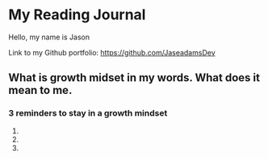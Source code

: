 # **My Reading Journal**

Hello, my name is Jason

Link to my Github portfolio: https://github.com/JaseadamsDev

## What is growth midset in my words. What does it mean to me.

### 3 reminders to stay in a growth mindset

1.
2.
3.

